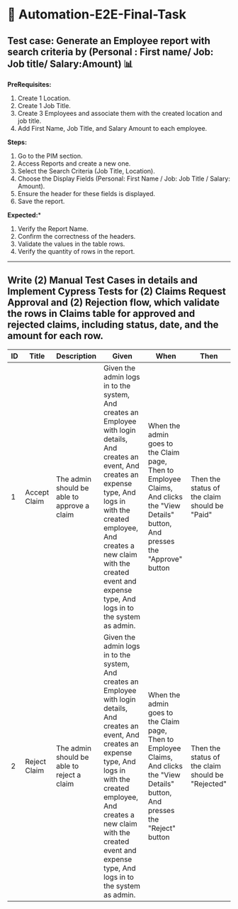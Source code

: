 # 🤖 Automation-E2E-Final-Task

## Test case: Generate an Employee report with search criteria by (Personal : First name/ Job: Job title/ Salary:Amount) 📊

**PreRequisites:**

1. Create 1 Location.
2. Create 1 Job Title.
3. Create 3 Employees and associate them with the created location and job title.
4. Add First Name, Job Title, and Salary Amount to each employee.

 **Steps:**
 
1. Go to the PIM section.
2. Access Reports and create a new one.
3. Select the Search Criteria (Job Title, Location).
4. Choose the Display Fields (Personal: First Name / Job: Job Title / Salary: Amount).
5. Ensure the header for these fields is displayed.
6. Save the report.

**Expected:***

1. Verify the Report Name.
2. Confirm the correctness of the headers.
3. Validate the values in the table rows.
4. Verify the quantity of rows in the report.

______________________________________________________________________________

## Write (2) Manual Test Cases in details and Implement Cypress Tests for (2) Claims Request Approval and (2) Rejection flow, which validate the rows in Claims table for approved and rejected claims, including status, date, and the amount for each row.

| ID | Title          | Description                                         | Given                                                                                                                    | When                                                                                                                     | Then                             |
|----|----------------|-----------------------------------------------------|--------------------------------------------------------------------------------------------------------------------------|--------------------------------------------------------------------------------------------------------------------------|----------------------------------|
| 1  | Accept Claim   | The admin should be able to approve a claim         | Given the admin logs in to the system, And creates an Employee with login details, And creates an event, And creates an expense type, And logs in with the created employee, And creates a new claim with the created event and expense type, And logs in to the system as admin. | When the admin goes to the Claim page, Then to Employee Claims, And clicks the "View Details" button, And presses the "Approve" button | Then the status of the claim should be "Paid" |
| 2  | Reject Claim   | The admin should be able to reject a claim         | Given the admin logs in to the system, And creates an Employee with login details, And creates an event, And creates an expense type, And logs in with the created employee, And creates a new claim with the created event and expense type, And logs in to the system as admin. | When the admin goes to the Claim page, Then to Employee Claims, And clicks the "View Details" button, And presses the "Reject" button | Then the status of the claim should be "Rejected" |


